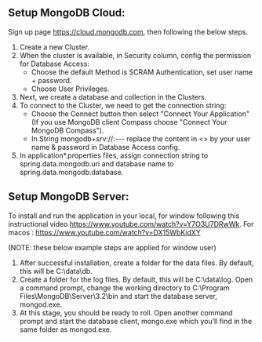 ## Setup MongoDB Cloud:
Sign up page https://cloud.mongodb.com, then following the below steps.
1) Create a new Cluster.
2) When the cluster is available, in Security column, config the permission for Database Access:
    - Choose the default Method is SCRAM Authentication, set user name + password.
    - Choose User Privileges.
3) Next, we create a database and collection in the Clusters.
4) To connect to the Cluster, we need to get the connection string:
    - Choose the Connect button then select "Connect Your Application" (If you use MongoDB client Compass choose "Connect Your MongoDB Compass").
    - In String mongodb+srv://<username>:<password>--- replace the content in <> by your user name & password in Database Access config.
5) In application*.properties files, assign connection string to spring.data.mongodb.uri and database name to spring.data.mongodb.database.

## Setup MongoDB Server:
To install and run the application in your local, for window following this instructional video https://www.youtube.com/watch?v=Y7O3U7DRwWk.
For macos : https://www.youtube.com/watch?v=DX15WbKidXY

(NOTE: these below example steps are applied for window user)
1) After successful installation, create a folder for the data files. By default, this will be C:\data\db.
2) Create a folder for the log files. By default, this will be C:\data\log.
Open a command prompt, change the working directory to C:\Program Files\MongoDB\Server\3.2\bin and start the database server, mongod.exe.
3) At this stage, you should be ready to roll. Open another command prompt and start the database client, mongo.exe which you’ll find in the same folder as mongod.exe.